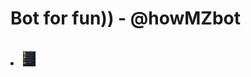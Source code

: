 # Bot for fun)) - @howMZbot
<br>
<li><img src="https://github.com/ismetskoy/andom/blob/main/2.JPG?raw=true" height="24"/></li>
